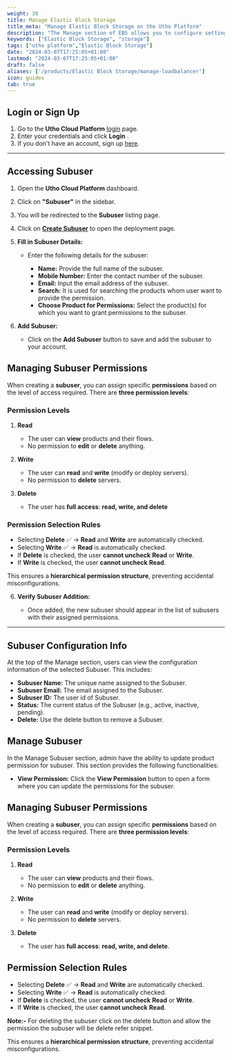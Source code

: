 ```yaml
---
weight: 30
title: Manage Elastic Block Storage
title_meta: "Manage Elastic Block Storage on the Utho Platform"
description: "The Manage section of EBS allows you to configure settings, resize volumes, attach or detach them from instances, and destroy volumes when no longer needed."
keywords: ["Elastic Block Storage", "storage"]
tags: ["utho platform","Elastic Block Storage"]
date: "2024-03-07T17:25:05+01:00"
lastmod: "2024-03-07T17:25:05+01:00"
draft: false 
aliases: ['/products/Elastic Block Storage/manage-loadbalancer']
icon: guides
tab: true
---
```

## **Login or Sign Up**

1. Go to the **Utho Cloud Platform** [login](https://console.utho.com/login) page.
2. Enter your credentials and click  **Login** .
3. If you don't have an account, sign up [here](https://console.utho.com/signup).

---

## **Accessing Subuser**

1. Open the **Utho Cloud Platform** dashboard.
2. Click on **"Subuser"** in the sidebar.
3. You will be redirected to the **Subuser** listing page.
4. Click on **[Create Subuser](https://console.utho.com/accountManagement ".")** to open the deployment page.
5. **Fill in Subuser Details:**

   - Enter the following details for the subuser:

     - **Name:** Provide the full name of the subuser.
     - **Mobile Number:** Enter the contact number of the subuser.
     - **Email:** Input the email address of the subuser.
     - **Search:** It is used for searching the products whom user want to provide the permission.
     - **Choose Product for Permissions:** Select the product(s) for which you want to grant permissions to the subuser.
6. **Add Subuser:**

   - Click on the **Add Subuser** button to save and add the subuser to your account.

## **Managing Subuser Permissions**

When creating a **subuser**, you can assign specific **permissions** based on the level of access required. There are **three permission levels**:

### **Permission Levels**

1. **Read**

   - The user can **view** products and their flows.
   - No permission to **edit** or **delete** anything.
2. **Write**

   - The user can **read** and **write** (modify or deploy servers).
   - No permission to **delete** servers.
3. **Delete**

   - The user has **full access**: **read, write, and delete**

### **Permission Selection Rules**

- Selecting **Delete** ✅ → **Read** and **Write** are automatically checked.
- Selecting **Write** ✅ → **Read** is automatically checked.
- If **Delete** is checked, the user **cannot uncheck** **Read** or **Write**.
- If **Write** is checked, the user **cannot uncheck** **Read**.

This ensures a **hierarchical permission structure**, preventing accidental misconfigurations.

6. **Verify Subuser Addition:**

   - Once added, the new subuser should appear in the list of subusers with their assigned permissions.

---

## Subuser Configuration Info

At the top of the Manage section, users can view the configuration information of the selected Subuser. This includes:

* **Subuser Name:** The unique name assigned to the Subuser.
* **Subuser Email:** The email assigned to the Subuser.
* **Subuser ID:** The user id of Subuser.
* **Status:** The current status of the Subuser (e.g., active, inactive, pending).
* **Delete:** Use the delete button to remove a Subuser.

## Manage Subuser

In the Manage Subuser section, admin have the ability to update product permission for subuser. This section provides the following functionalities:

* **View Permission:** Click the **View Permission** button to open a form where you can update the permissions for the subuser.

## **Managing Subuser Permissions**

When creating a **subuser**, you can assign specific **permissions** based on the level of access required. There are **three permission levels**:

### **Permission Levels**

1. **Read**

   - The user can **view** products and their flows.
   - No permission to **edit** or **delete** anything.
2. **Write**

   - The user can **read** and **write** (modify or deploy servers).
   - No permission to **delete** servers.
3. **Delete**

   - The user has **full access**: **read, write, and delete**.

## **Permission Selection Rules**

- Selecting **Delete** ✅ → **Read** and **Write** are automatically checked.
- Selecting **Write** ✅ → **Read** is automatically checked.
- If **Delete** is checked, the user **cannot uncheck** **Read** or **Write**.
- If **Write** is checked, the user **cannot uncheck** **Read**.

**Note:-** For deleting the subuser click on the delete button and allow the permission the subuser will be delete refer snippet.

This ensures a **hierarchical permission structure**, preventing accidental misconfigurations.

